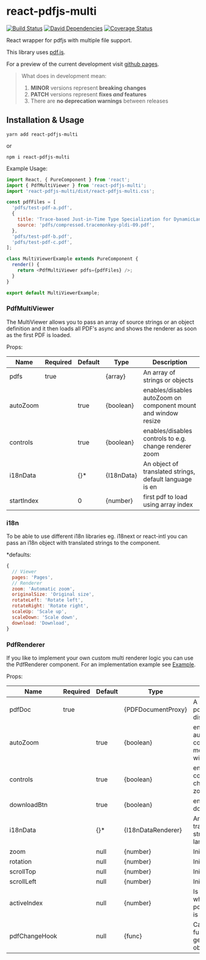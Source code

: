 # react-pdfjs-multi

[![Build Status](https://travis-ci.com/marcklei/react-pdfjs-multi.svg?branch=master)](https://travis-ci.com/marcklei/react-pdfjs-multi)
[![David Dependencies](https://david-dm.org/marcklei/react-pdfjs-multi.svg)](https://david-dm.org/marcklei/react-pdfjs-multi)
[![Coverage Status](https://coveralls.io/repos/github/marcklei/react-pdfjs-multi/badge.svg?branch=master)](https://coveralls.io/github/marcklei/react-pdfjs-multi?branch=master)

React wrapper for pdfjs with multiple file support.

This library uses [pdf.js][1].

For a preview of the current development visit [github pages][2].

> What does in development mean:
>
> 1.  **MINOR** versions represent **breaking changes**
> 1.  **PATCH** versions represent **fixes _and_ features**
> 1.  There are **no deprecation warnings** between releases

## Installation & Usage

`yarn add react-pdfjs-multi`

or

`npm i react-pdfjs-multi`

Example Usage:

```javascript
import React, { PureComponent } from 'react';
import { PdfMultiViewer } from 'react-pdfjs-multi';
import 'react-pdfjs-multi/dist/react-pdfjs-multi.css';

const pdfFiles = [
  'pdfs/test-pdf-a.pdf',
  {
    title: 'Trace-based Just-in-Time Type Specialization for DynamicLanguages',
    source: 'pdfs/compressed.tracemonkey-pldi-09.pdf',
  },
  'pdfs/test-pdf-b.pdf',
  'pdfs/test-pdf-c.pdf',
];

class MultiViewerExample extends PureComponent {
  render() {
    return <PdfMultiViewer pdfs={pdfFiles} />;
  }
}

export default MultiViewerExample;
```

### PdfMultiViewer

The MultiViewer allows you to pass an array of source strings or an object definition and it then loads all PDF's async and shows the renderer as soon as the first PDF is loaded.

Props:

| Name       | Required | Default | Type       | Description                                                    |
| ---------- | -------- | ------- | ---------- | -------------------------------------------------------------- |
| pdfs       | true     |         | {array}    | An array of strings or objects                                 |
| autoZoom   |          | true    | {boolean}  | enables/disables autoZoom on component mount and window resize |
| controls   |          | true    | {boolean}  | enables/disables controls to e.g. change renderer zoom         |
| i18nData   |          | {}\*    | {I18nData} | An object of translated strings, default language is en        |
| startIndex |          | 0       | {number}   | first pdf to load using array index                            |

### i18n

To be able to use different i18n libraries eg. i18next or react-intl you can pass an i18n object with translated strings to the component.

\*defaults:

```javascript
{
  // Viewer
  pages: 'Pages',
  // Renderer
  zoom: 'Automatic zoom',
  originalSize: 'Original size',
  rotateLeft: 'Rotate left',
  rotateRight: 'Rotate right',
  scaleUp: 'Scale up',
  scaleDown: 'Scale down',
  download: 'Download',
}
```

### PdfRenderer

If you like to implement your own custom multi renderer logic you can use the PdfRenderer component. For an implementation example see [Example][3].

Props:

| Name          | Required | Default | Type               | Description                                                    |
| ------------- | -------- | ------- | ------------------ | -------------------------------------------------------------- |
| pdfDoc        | true     |         | {PDFDocumentProxy} | A proxy of the pdf document to display                         |
| autoZoom      |          | true    | {boolean}          | enables/disables autoZoom on component mount and window resize |
| controls      |          | true    | {boolean}          | enables/disables controls to e.g. change renderer zoom         |
| downloadBtn   |          | true    | {boolean}          | enables/disables download button                               |
| i18nData      |          | {}\*    | {I18nDataRenderer} | An object of translated strings, default language is en        |
| zoom          |          | null    | {number}           | Initial Zoom                                                   |
| rotation      |          | null    | {number}           | Initial Rotation                                               |
| scrollTop     |          | null    | {number}           | Initial ScrollTop                                              |
| scrollLeft    |          | null    | {number}           | Initial ScrollLeft                                             |
| activeIndex   |          | null    | {number}           | Is required whenn the pdfChangeHook is used                    |
| pdfChangeHook |          | null    | {func}             | Callback function which gets a position object                 |

[1]: https://mozilla.github.io/pdf.js/
[2]: https://marcklei.github.io/react-pdfjs-multi/
[3]: https://github.com/marcklei/react-pdfjs-multi/blob/master/examples/src/RendererExample.js
